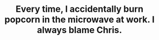 ---
layout: post
title: "Every time, I accidentally burn popcorn in the microwave at work. I always blame Chris."
---